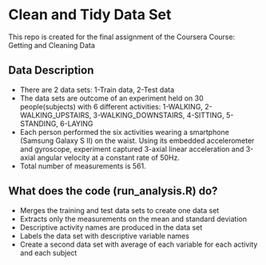 # Clean and Tidy Data Set

This repo is created for the final assignment of the Coursera Course: Getting and Cleaning Data

## Data Description
* There are 2 data sets: 1-Train data, 2-Test data
* The data sets are outcome of an experiment held on 30 people(subjects) with 6 different activities: 1-WALKING, 2-WALKING_UPSTAIRS,
3-WALKING_DOWNSTAIRS, 4-SITTING, 5-STANDING, 6-LAYING
* Each person performed the six activities wearing a smartphone (Samsung Galaxy S II) on the waist. Using its embedded accelerometer and gyroscope, experiment captured 3-axial linear acceleration and 3-axial angular velocity at a constant rate of 50Hz.
* Total number of measurements is 561.

## What does the code (run_analysis.R) do?
* Merges the training and test data sets to create one data set
* Extracts only the measurements on the mean and standard deviation
* Descriptive activity names are produced in the data set
* Labels the data set with descriptive variable names
* Create a second data set with average of each variable for each activity and each subject
 

